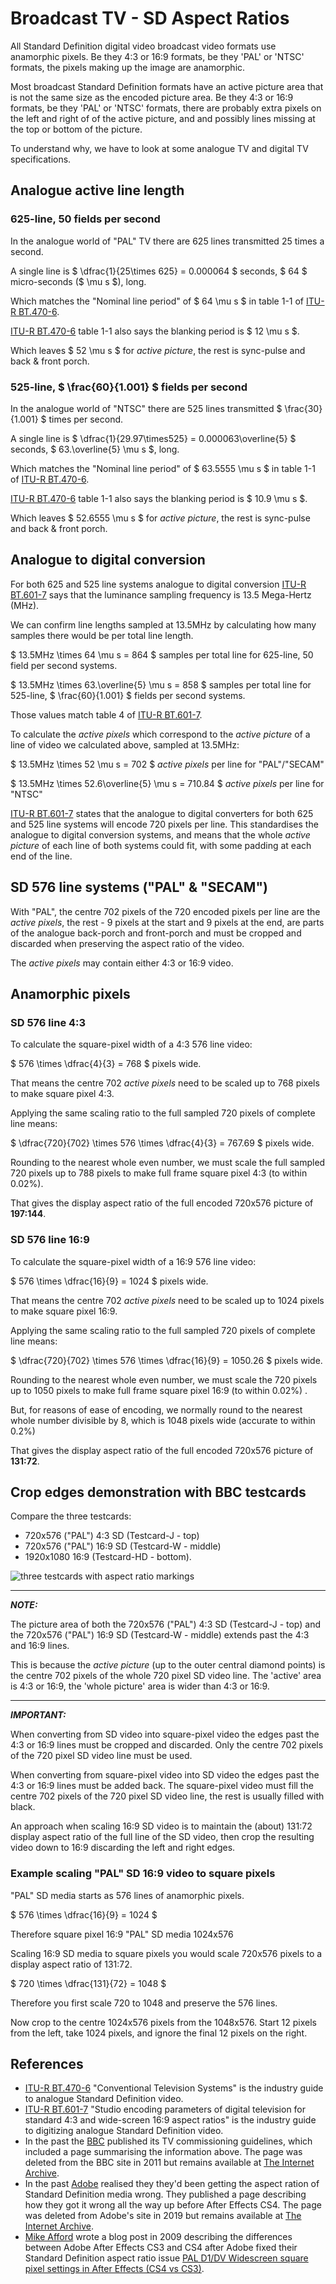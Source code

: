 <!-- himslm01 custom-head.html-->
<script type="text/x-mathjax-config">
  MathJax.Hub.Config({
    tex2jax: {
      skipTags: ['script', 'noscript', 'style', 'textarea', 'pre'],
      inlineMath: [['$','$']]
    }
  });
</script>
<script src="https://cdn.mathjax.org/mathjax/latest/MathJax.js?config=TeX-AMS-MML_HTMLorMML" type="text/javascript"></script>
<!-- end himslm01 custom-head.html-->

# Broadcast TV - SD Aspect Ratios

All Standard Definition digital video broadcast video formats use anamorphic pixels. Be they 4:3 or 16:9 formats, be they 'PAL' or 'NTSC' formats, the pixels making up the image are anamorphic.

Most broadcast Standard Definition formats have an active picture area that is not the same size as the encoded picture area. Be they 4:3 or 16:9 formats, be they 'PAL' or 'NTSC' formats, there are probably extra pixels on the left and right of of the active picture, and and possibly lines missing at the top or bottom of the picture.

To understand why, we have to look at some analogue TV and digital TV specifications.

## Analogue active line length

### 625-line, 50 fields per second

In the analogue world of "PAL" TV there are 625 lines transmitted 25 times a second.

A single line is $ \dfrac{1}{25\times 625} = 0.000064 $ seconds, $ 64 $ micro-seconds ($ \mu s $), long.

Which matches the "Nominal line period" of $ 64 \mu s $ in table 1-1 of [ITU-R BT.470-6](https://www.itu.int/dms_pubrec/itu-r/rec/bt/r-rec-bt.470-6-199811-s!!pdf-e.pdf).

[ITU-R BT.470-6](https://www.itu.int/dms_pubrec/itu-r/rec/bt/r-rec-bt.470-6-199811-s!!pdf-e.pdf) table 1-1 also says the blanking period is $ 12 \mu s $.

Which leaves $ 52 \mu s $ for *active picture*, the rest is sync-pulse and back & front porch.

### 525-line, $ \frac{60}{1.001} $ fields per second

In the analogue world of "NTSC" there are 525 lines transmitted $ \frac{30}{1.001} $ times per second.

A single line is $ \dfrac{1}{29.97\times525} = 0.000063\overline{5} $ seconds, $ 63.\overline{5} \mu s $, long.

Which matches the "Nominal line period" of $ 63.5555 \mu s $ in table 1-1 of [ITU-R BT.470-6](https://www.itu.int/dms_pubrec/itu-r/rec/bt/r-rec-bt.470-6-199811-s!!pdf-e.pdf).

[ITU-R BT.470-6](https://www.itu.int/dms_pubrec/itu-r/rec/bt/r-rec-bt.470-6-199811-s!!pdf-e.pdf) table 1-1 also says the blanking period is $ 10.9 \mu s $.

Which leaves $ 52.6555 \mu s $ for *active picture*, the rest is sync-pulse and back & front porch.

## Analogue to digital conversion

For both 625 and 525 line systems analogue to digital conversion [ITU-R BT.601-7](https://www.itu.int/dms_pubrec/itu-r/rec/bt/r-rec-bt.601-7-201103-i!!pdf-e.pdf) says that the luminance sampling frequency is 13.5 Mega-Hertz (MHz).

We can confirm line lengths sampled at 13.5MHz by calculating how many samples there would be per total line length.

$ 13.5MHz \times 64 \mu s = 864 $ samples per total line for 625-line, 50 field per second systems.

$ 13.5MHz \times 63.\overline{5} \mu s = 858 $ samples per total line for 525-line, $ \frac{60}{1.001} $ fields per second systems.

Those values match table 4 of [ITU-R BT.601-7](https://www.itu.int/dms_pubrec/itu-r/rec/bt/r-rec-bt.601-7-201103-i!!pdf-e.pdf).

To calculate the *active pixels* which correspond to the *active picture* of a line of video we calculated above, sampled at 13.5MHz:

$ 13.5MHz \times 52 \mu s = 702 $ *active pixels* per line for "PAL"/"SECAM"

$ 13.5MHz \times 52.6\overline{5} \mu s = 710.84 $ *active pixels* per line for "NTSC"

[ITU-R BT.601-7](https://www.itu.int/dms_pubrec/itu-r/rec/bt/r-rec-bt.601-7-201103-i!!pdf-e.pdf) states that the analogue to digital converters for both 625 and 525 line systems will encode 720 pixels per line. This standardises the analogue to digital conversion systems, and means that the whole *active picture* of each line of both systems could fit, with some padding at each end of the line.

## SD 576 line systems ("PAL" & "SECAM")

With "PAL", the centre 702 pixels of the 720 encoded pixels per line are the *active pixels*, the rest - 9 pixels at the start and 9 pixels at the end, are parts of the analogue back-porch and front-porch and must be cropped and discarded when preserving the aspect ratio of the video.

The *active pixels* may contain either 4:3 or 16:9 video.

## Anamorphic pixels

### SD 576 line 4:3

To calculate the square-pixel width of a 4:3 576 line video:

$ 576 \times \dfrac{4}{3} = 768 $ pixels wide.

That means the centre 702 *active pixels* need to be scaled up to 768 pixels to make square pixel 4:3.

Applying the same scaling ratio to the full sampled 720 pixels of complete line means:

$ \dfrac{720}{702} \times 576 \times \dfrac{4}{3} = 767.69 $ pixels wide.

Rounding to the nearest whole even number, we must scale the full sampled 720 pixels up to 788 pixels to make full frame square pixel 4:3 (to within 0.02%).

That gives the display aspect ratio of the full encoded 720x576 picture of **197:144**.

### SD 576 line 16:9

To calculate the square-pixel width of a 16:9 576 line video:

$ 576 \times \dfrac{16}{9} = 1024 $ pixels wide.

That means the centre 702 *active pixels* need to be scaled up to 1024 pixels to make square pixel 16:9.

Applying the same scaling ratio to the full sampled 720 pixels of complete line means:

$ \dfrac{720}{702} \times 576 \times \dfrac{16}{9} = 1050.26 $ pixels wide.

Rounding to the nearest whole even number, we must scale the 720 pixels up to 1050 pixels to make full frame square pixel 16:9 (to within 0.02%) .

But, for reasons of ease of encoding, we normally round to the nearest whole number divisible by 8, which is 1048 pixels wide (accurate to within 0.2%)

That gives the display aspect ratio of the full encoded 720x576 picture of **131:72**.

## Crop edges demonstration with BBC testcards

Compare the three testcards:

* 720x576 ("PAL") 4:3 SD (Testcard-J - top)
* 720x576 ("PAL") 16:9 SD (Testcard-W - middle)
* 1920x1080 16:9 (Testcard-HD - bottom).

![three testcards with aspect ratio markings](assets/Testcard-J_W_HD-smaller.png)

---
**_NOTE:_**

The picture area of both the 720x576 ("PAL") 4:3 SD (Testcard-J - top) and the 720x576 ("PAL") 16:9 SD (Testcard-W - middle) extends past the 4:3 and 16:9 lines.

This is because the *active picture* (up to the outer central diamond points) is the centre 702 pixels of the whole 720 pixel SD video line. The 'active' area is 4:3 or 16:9, the 'whole picture' area is wider than 4:3 or 16:9.

---
**_IMPORTANT:_**

When converting from SD video into square-pixel video the edges past the 4:3 or 16:9 lines must be cropped and discarded. Only the centre 702 pixels of the 720 pixel SD video line must be used.

When converting from square-pixel video into SD video the edges past the 4:3 or 16:9 lines must be added back. The square-pixel video must fill the centre 702 pixels of the 720 pixel SD video line, the rest is usually filled with black.

An approach when scaling 16:9 SD video is to maintain the (about) 131:72 display aspect ratio of the full line of the SD video, then crop the resulting video down to 16:9 discarding the left and right edges.

### Example scaling "PAL" SD 16:9 video to square pixels

"PAL" SD media starts as 576 lines of anamorphic pixels.

$ 576 \times \dfrac{16}{9} = 1024 $

Therefore square pixel 16:9 "PAL" SD media 1024x576

Scaling 16:9 SD media to square pixels you would scale 720x576 pixels to a display aspect ratio of 131:72.

$ 720 \times \dfrac{131}{72} = 1048 $

Therefore you first scale 720 to 1048 and preserve the 576 lines.

Now crop to the centre 1024x576 pixels from the 1048x576.
Start 12 pixels from the left, take 1024 pixels, and ignore the final 12 pixels on the right.

## References

* [ITU-R BT.470-6](https://www.itu.int/dms_pubrec/itu-r/rec/bt/r-rec-bt.470-6-199811-s!!pdf-e.pdf) "Conventional Television Systems" is the industry guide to analogue Standard Definition video.
* [ITU-R BT.601-7](https://www.itu.int/dms_pubrec/itu-r/rec/bt/r-rec-bt.601-7-201103-i!!pdf-e.pdf) "Studio encoding parameters of digital
television for standard 4:3 and wide-screen 16:9 aspect ratios" is the industry guide to digitizing analogue Standard Definition video.
* In the past the [BBC](https://www.bbc.co.uk/) published its TV commissioning guidelines, which included a page summarising the information above. The page was deleted from the BBC site in 2011 but remains available at [The Internet Archive](http://replay.waybackmachine.org/20100826080627/www.bbc.co.uk/commissioning/tvbranding/picturesize.shtml).
* In the past [Adobe](https://www.adobe.com/) realised they they'd been getting the aspect ration of Standard Definition media wrong. They published a page describing how they got it wrong all the way up before After Effects CS4. The page was deleted from Adobe's site in 2019 but remains available at [The Internet Archive](https://web.archive.org/web/20161009062035/http://help.adobe.com/en_US/AfterEffects/9.0/WS3878526689cb91655866c1103906c6dea-7f3aa.html).
* [Mike Afford](https://www.mikeafford.com/) wrote a blog post in 2009 describing the differences between Adobe After Effects CS3 and CS4 after Adobe fixed their Standard Definition aspect ratio issue [PAL D1/DV Widescreen square pixel settings in After Effects (CS4 vs CS3)](https://www.mikeafford.com/blog/pal-d1-dv-widescreen-square-pixel-settings-in-after-effects-cs4-vs-cs3/).
